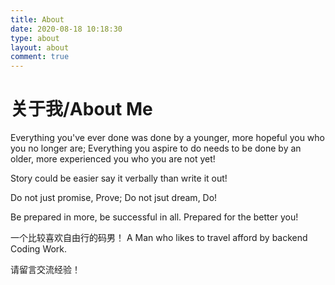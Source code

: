 ```yaml
---
title: About
date: 2020-08-18 10:18:30
type: about
layout: about
comment: true
---
```


# 关于我/About Me

Everything you've ever done was done by a younger, more hopeful you who you no longer are;
Everything you aspire to do needs to be done by an older, more experienced you who you are not yet!

Story could be easier say it verbally than write it out!

Do not just promise, Prove; Do not jsut dream, Do!

Be prepared in more, be successful in all. Prepared for the better you!


一个比较喜欢自由行的码男！
A Man who likes to travel afford by backend Coding Work. 

请留言交流经验！

